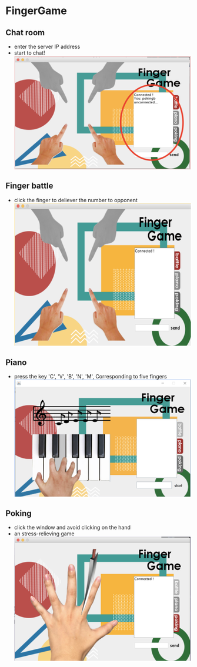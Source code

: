# FingerGame
## Chat room
- enter the server IP address
- start to chat!
![demo_chatroom](./demo_chatroom.png?raw=true)
## Finger battle
- click the finger to deliever the number to opponent
![demo_battle](./demo_battle.png?raw=true)
## Piano
- press the key 'C', 'V', 'B', 'N', 'M', Corresponding to five fingers
![demo_piano](./demo_piano.png?raw=true)
## Poking
- click the window and avoid clicking on the hand
- an stress-relieving game 
![demo_poking](./demo_poking.png?raw=true)
